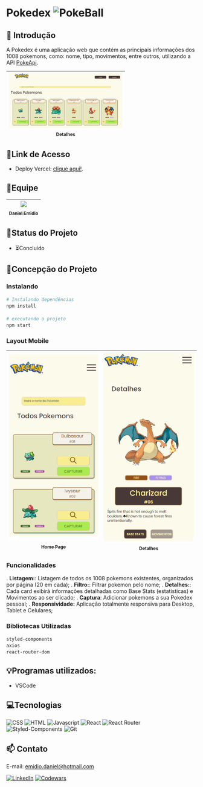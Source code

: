 # Pokedex ![PokeBall](https://raw.githubusercontent.com/PokeAPI/sprites/master/sprites/items/poke-ball.png)

## 📖 Introdução 

A Pokedex é uma aplicação web que contém as principais informações dos 1008 pokemons, como: nome, tipo, movimentos, entre outros, utilizando a API [PokeApi](https://pokeapi.co/).

| [<img src="./src/assets/layoutdesktop.png" width=300><br><sub>Detalhes</sub>](https://github.com/DanielEmidio1988) |
| :---: |

## 🔗Link de Acesso
- Deploy Vercel: [clique aqui!](https://pokedex-ruddy-tau-65.vercel.app/).

## 👥Equipe
| [<img src="https://avatars.githubusercontent.com/u/111311678?v=4" width=115><br><sub>Daniel Emidio</sub>](https://github.com/DanielEmidio1988) |
| :---: |

## 🧭Status do Projeto
- ⏳Concluido

## 📄Concepção do Projeto

### Instalando
```bash
# Instalando dependências
npm install

# executando o projeto
npm start
```

### Layout Mobile

| [<img src="./src/assets/layoutMobile1.png" width=300><br><sub>Home Page</sub>](https://github.com/DanielEmidio1988) | [<img src="./src/assets/layoutMobile2.png" width=300><br><sub>Detalhes</sub>](https://github.com/DanielEmidio1988) |
| :---: | :---: |


### Funcionalidades
. **Listagem:**: Listagem de todos os 1008 pokemons existentes, organizados por página (20 em cada);
. **Filtro:**: Filtrar pokemon pelo nome;
. **Detalhes:**: Cada card exibirá informações detalhadas como Base Stats (estatisticas) e Movimentos ao ser clicado;
. **Captura**: Adicionar pokemons a sua Pokedex pessoal;
. **Responsividade:** Aplicação totalmente responsiva para Desktop, Tablet e Celulares;

### Bibliotecas Utilizadas

```bash
styled-components
axios
react-router-dom
```

## 💡Programas utilizados:
- VSCode

## 💻Tecnologias 

![CSS](https://img.shields.io/badge/CSS3-1572B6?style=for-the-badge&logo=css3&logoColor=white)
![HTML](https://img.shields.io/badge/HTML5-E34F26?style=for-the-badge&logo=html5&logoColor=white)
![Javascript](https://img.shields.io/badge/JavaScript-323330?style=for-the-badge&logo=javascript&logoColor=F7DF1E)
![React](https://img.shields.io/badge/React-20232A?style=for-the-badge&logo=react&logoColor=61DAFB)
![React Router](https://img.shields.io/badge/React_Router-CA4245?style=for-the-badge&logo=react-router&logoColor=white)
![Styled-Components](https://img.shields.io/badge/styled--components-DB7093?style=for-the-badge&logo=styled-components&logoColor=white)
![Git](https://img.shields.io/badge/GIT-E44C30?style=for-the-badge&logo=git&logoColor=white)

## 📫 Contato

E-mail: emidio.daniel@hotmail.com

[![LinkedIn](https://img.shields.io/badge/LinkedIn-0077B5?style=for-the-badge&logo=linkedin&logoColor=white)](https://www.linkedin.com/in/danielemidio1988/)
[![Codewars](https://img.shields.io/badge/Codewars-B1361E?style=for-the-badge&logo=Codewars&logoColor=white)](https://www.codewars.com/users/DanielEmidio1988)
